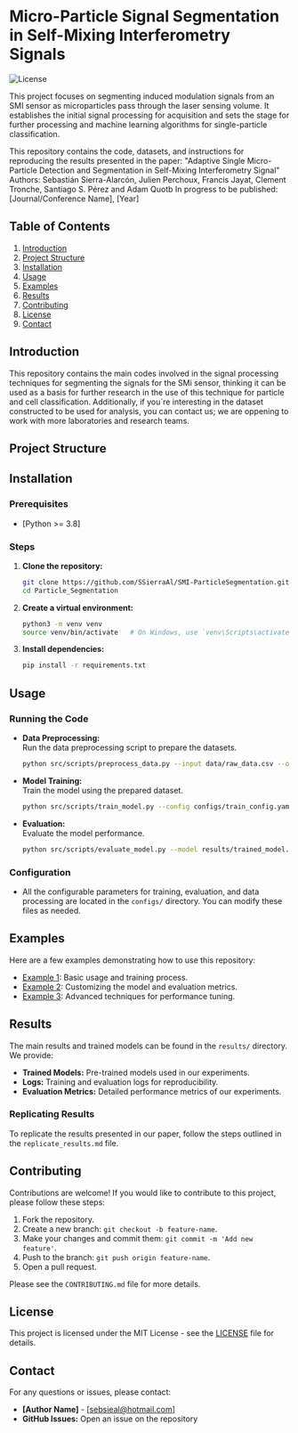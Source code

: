 # **Micro-Particle Signal Segmentation in Self-Mixing Interferometry Signals**

![License](https://img.shields.io/badge/license-MIT-green.svg)  

This project focuses on segmenting induced modulation signals from an SMI sensor as microparticles pass through the laser sensing volume. It establishes the initial signal processing for acquisition and sets the stage for further processing and machine learning algorithms for single-particle classification.

This repository contains the code, datasets, and instructions for reproducing the results presented in the paper:
"Adaptive Single Micro-Particle Detection and Segmentation in Self-Mixing Interferometry Signal"
Authors: Sebastián Sierra-Alarcón, Julien Perchoux, Francis Jayat, Clement Tronche, Santiago S. Pérez and Adam Quotb
In progress to be published: [Journal/Conference Name], [Year]

## **Table of Contents**
1. [Introduction](#introduction)
2. [Project Structure](#project-structure)
3. [Installation](#installation)
4. [Usage](#usage)
5. [Examples](#examples)
6. [Results](#results)
7. [Contributing](#contributing)
8. [License](#license)
9. [Contact](#contact)

## **Introduction**

This repository contains the main codes involved in the signal processing techniques for segmenting the signals for the SMi sensor, thinking it can be used as a basis for further research in the use of this technique for particle and cell classification. Additionally, if you´re interesting in the dataset constructed to be used for analysis, you can contact us; we are oppening to work with more laboratories and research teams.

## **Project Structure**




## **Installation**

### Prerequisites
- [Python >= 3.8]

### Steps
1. **Clone the repository:**
    ```bash
    git clone https://github.com/SSierraAl/SMI-ParticleSegmentation.git
    cd Particle_Segmentation
    ```

2. **Create a virtual environment:**
    ```bash
    python3 -m venv venv
    source venv/bin/activate   # On Windows, use `venv\Scripts\activate`
    ```

3. **Install dependencies:**
    ```bash
    pip install -r requirements.txt
    ```

## **Usage**

### Running the Code

- **Data Preprocessing:**  
    Run the data preprocessing script to prepare the datasets.
    ```bash
    python src/scripts/preprocess_data.py --input data/raw_data.csv --output data/processed_data.csv
    ```

- **Model Training:**  
    Train the model using the prepared dataset.
    ```bash
    python src/scripts/train_model.py --config configs/train_config.yaml
    ```

- **Evaluation:**  
    Evaluate the model performance.
    ```bash
    python src/scripts/evaluate_model.py --model results/trained_model.pth
    ```

### Configuration
- All the configurable parameters for training, evaluation, and data processing are located in the `configs/` directory. You can modify these files as needed.

## **Examples**

Here are a few examples demonstrating how to use this repository:

- [Example 1](notebooks/example_1.ipynb): Basic usage and training process.
- [Example 2](notebooks/example_2.ipynb): Customizing the model and evaluation metrics.
- [Example 3](notebooks/example_3.ipynb): Advanced techniques for performance tuning.

## **Results**

The main results and trained models can be found in the `results/` directory. We provide:
- **Trained Models:** Pre-trained models used in our experiments.
- **Logs:** Training and evaluation logs for reproducibility.
- **Evaluation Metrics:** Detailed performance metrics of our experiments.

### Replicating Results

To replicate the results presented in our paper, follow the steps outlined in the `replicate_results.md` file.

## **Contributing**

Contributions are welcome! If you would like to contribute to this project, please follow these steps:

1. Fork the repository.
2. Create a new branch: `git checkout -b feature-name`.
3. Make your changes and commit them: `git commit -m 'Add new feature'`.
4. Push to the branch: `git push origin feature-name`.
5. Open a pull request.

Please see the `CONTRIBUTING.md` file for more details.

## **License**

This project is licensed under the MIT License - see the [LICENSE](LICENSE) file for details.

## **Contact**

For any questions or issues, please contact:

- **[Author Name]** - [sebsieal@hotmail.com]
- **GitHub Issues:** Open an issue on the repository

